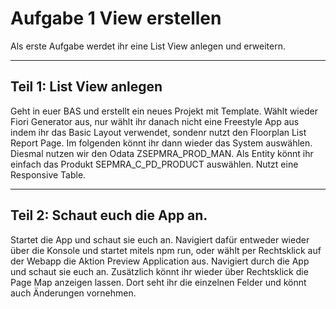 # Aufgabe 1 View erstellen

Als erste Aufgabe werdet ihr eine List View anlegen und erweitern.

---

## Teil 1: List View anlegen

Geht in euer BAS und erstellt ein neues Projekt mit Template. Wählt wieder Fiori Generator aus, nur wählt ihr danach nicht eine Freestyle App aus indem ihr das Basic Layout verwendet, sondenr nutzt den Floorplan List Report Page.
Im folgenden könnt ihr dann wieder das System auswählen. Diesmal nutzen wir den Odata ZSEPMRA_PROD_MAN. Als Entity könnt ihr einfach das Produkt SEPMRA_C_PD_PRODUCT auswählen. Nutzt eine Responsive Table.

---

## Teil 2: Schaut euch die App an.
Startet die App und schaut sie euch an. Navigiert dafür entweder wieder über die Konsole und startet mitels npm run, oder wählt per Rechtsklick auf der Webapp die Aktion Preview Application aus. Navigiert durch die App und schaut sie euch an. 
Zusätzlich könnt ihr wieder über Rechtsklick die Page Map anzeigen lassen. Dort seht ihr die einzelnen Felder und könnt auch Änderungen vornehmen.

